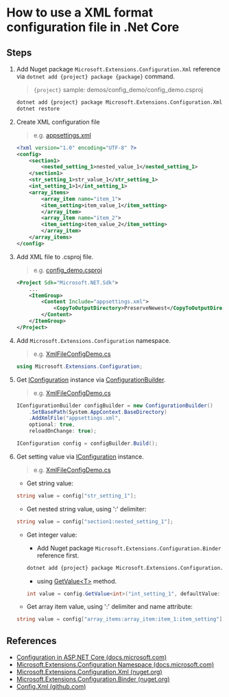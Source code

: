 # How to use a XML format configuration file in .Net Core

## Steps

1. Add Nuget package `Microsoft.Extensions.Configuration.Xml` reference via `dotnet add {project} package {package}` command.

    > `{project}` sample: demos/config_demo/config_demo.csproj

    ```bash
    dotnet add {project} package Microsoft.Extensions.Configuration.Xml
    dotnet restore
    ```

2. Create XML configuration file

   > e.g. [appsettings.xml](../../demos/config_demo/appsettings.xml)

    ```xml
    <?xml version="1.0" encoding="UTF-8" ?>
    <config>
        <section1>
            <nested_setting_1>nested_value_1</nested_setting_1>
        </section1>
        <str_setting_1>str_value_1</str_setting_1>
        <int_setting_1>1</int_setting_1>
        <array_items>
            <array_item name="item_1">
            <item_setting>item_value_1</item_setting>
            </array_item>
            <array_item name="item_2">
            <item_setting>item_value_2</item_setting>
            </array_item>
        </array_items>
    </config>
    ```

3. Add XML file to .csproj file.

    > e.g. [config_demo.csproj](../../demos/config_demo/config_demo.csproj)
    ```xml
    <Project Sdk="Microsoft.NET.Sdk">
        ...
        <ItemGroup>
            <Content Include="appsettings.xml">
                <CopyToOutputDirectory>PreserveNewest</CopyToOutputDirectory>
            </Content>
        </ItemGroup>
    </Project>
    ```

4. Add `Microsoft.Extensions.Configuration` namespace.

    > e.g. [XmlFileConfigDemo.cs](../../demos/config_demo/XmlFileConfigDemo.cs)
    ```csharp
    using Microsoft.Extensions.Configuration;
    ```

5. Get [IConfiguration](https://docs.microsoft.com/en-us/dotnet/api/microsoft.extensions.configuration.iconfiguration) instance via [ConfigurationBuilder](https://docs.microsoft.com/en-us/dotnet/api/microsoft.extensions.configuration.configurationbuilder).

    > e.g. [XmlFileConfigDemo.cs](../../demos/config_demo/XmlFileConfigDemo.cs)
    ```csharp
    IConfigurationBuilder configBuilder = new ConfigurationBuilder()
        .SetBasePath(System.AppContext.BaseDirectory)
        .AddXmlFile("appsettings.xml",
        optional: true,
        reloadOnChange: true);

    IConfiguration config = configBuilder.Build();
    ```

6. Get setting value via [IConfiguration](https://docs.microsoft.com/en-us/dotnet/api/microsoft.extensions.configuration.iconfiguration) instance.

    > e.g. [XmlFileConfigDemo.cs](../../demos/config_demo/XmlFileConfigDemo.cs)
    * Get string value:
    ```csharp
    string value = config["str_setting_1"];
    ```

    * Get nested string value, using ':' delimiter:
    ```csharp
    string value = config["section1:nested_setting_1"];
    ```

    * Get integer value:
        * Add Nuget package `Microsoft.Extensions.Configuration.Binder` reference first.
        ```bash
        dotnet add {project} package Microsoft.Extensions.Configuration.Binder
        ```
        * using [GetValue&lt;T&gt;](https://docs.microsoft.com/en-us/dotnet/api/microsoft.extensions.configuration.configurationbinder.getvalue) method.
        ```csharp
        int value = config.GetValue<int>("int_setting_1", defaultValue: 0);
        ```

    * Get array item value, using ':' delimiter and name attribute:
    ```csharp
    string value = config["array_items:array_item:item_1:item_setting"];
    ```

## References

* [Configuration in ASP.NET Core (docs.microsoft.com)](https://docs.microsoft.com/en-us/aspnet/core/fundamentals/configuration/)
* [Microsoft.Extensions.Configuration Namespace (docs.microsoft.com)](https://docs.microsoft.com/en-us/dotnet/api/microsoft.extensions.configuration)
* [Microsoft.Extensions.Configuration.Xml (nuget.org)](https://www.nuget.org/packages/Microsoft.Extensions.Configuration.Xml)
* [Microsoft.Extensions.Configuration.Binder (nuget.org)](https://www.nuget.org/packages/Microsoft.Extensions.Configuration.Binder)
* [Config.Xml (github.com)](https://github.com/aspnet/Configuration/tree/dev/src/Config.Xml)